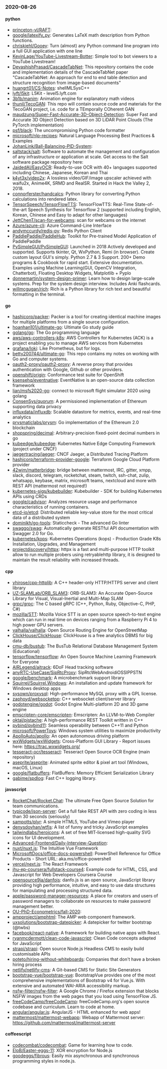 ### 2020-08-26

#### python
* [princeton-vl/RAFT](https://github.com/princeton-vl/RAFT): 
* [google/latexify_py](https://github.com/google/latexify_py): Generates LaTeX math description from Python functions.
* [chriskiehl/Gooey](https://github.com/chriskiehl/Gooey): Turn (almost) any Python command line program into a full GUI application with one line
* [KevinLage/YouTube-Livestream-Botter](https://github.com/KevinLage/YouTube-Livestream-Botter): Simple tool to bot viewers to a YouTube Livestream!
* [DevashishPrasad/CascadeTabNet](https://github.com/DevashishPrasad/CascadeTabNet): This repository contains the code and implementation details of the CascadeTabNet paper "CascadeTabNet: An approach for end to end table detection and structure recognition from image-based documents"
* [huangrt01/CS-Notes](https://github.com/huangrt01/CS-Notes): shellMLSysC++
* [lyft/l5kit](https://github.com/lyft/l5kit): L5Kit - level5.lyft.com
* [3b1b/manim](https://github.com/3b1b/manim): Animation engine for explanatory math videos
* [thunil/TecoGAN](https://github.com/thunil/TecoGAN): This repo will contain source code and materials for the TecoGAN project, i.e. code for a TEmporally COherent GAN
* [maudzung/Super-Fast-Accurate-3D-Object-Detection](https://github.com/maudzung/Super-Fast-Accurate-3D-Object-Detection): Super Fast and Accurate 3D Object Detection based on 3D LiDAR Point Clouds (The PyTorch implementation)
* [psf/black](https://github.com/psf/black): The uncompromising Python code formatter
* [microsoft/nlp-recipes](https://github.com/microsoft/nlp-recipes): Natural Language Processing Best Practices & Examples
* [JohanLink/Ball-Balancing-PID-System](https://github.com/JohanLink/Ball-Balancing-PID-System): 
* [saltstack/salt](https://github.com/saltstack/salt): Software to automate the management and configuration of any infrastructure or application at scale. Get access to the Salt software package repository here:
* [JaidedAI/EasyOCR](https://github.com/JaidedAI/EasyOCR): Ready-to-use OCR with 40+ languages supported including Chinese, Japanese, Korean and Thai
* [k4yt3x/video2x](https://github.com/k4yt3x/video2x): A lossless video/GIF/image upscaler achieved with waifu2x, Anime4K, SRMD and RealSR. Started in Hack the Valley 2, 2018.
* [connorferster/handcalcs](https://github.com/connorferster/handcalcs): Python library for converting Python calculations into rendered latex.
* [TensorSpeech/TensorFlowTTS](https://github.com/TensorSpeech/TensorFlowTTS):  TensorFlowTTS: Real-Time State-of-the-art Speech Synthesis for Tensorflow 2 (supported including English, Korean, Chinese and Easy to adapt for other languages)
* [JettChenT/scan-for-webcams](https://github.com/JettChenT/scan-for-webcams): scan for webcams on the internet
* [Azure/azure-cli](https://github.com/Azure/azure-cli): Azure Command-Line Interface
* [andymccurdy/redis-py](https://github.com/andymccurdy/redis-py): Redis Python Client
* [PaddlePaddle/PaddleHub](https://github.com/PaddlePaddle/PaddleHub): Toolkit for Pre-trained Model Application of PaddlePaddle 
* [PySimpleGUI/PySimpleGUI](https://github.com/PySimpleGUI/PySimpleGUI): Launched in 2018 Actively developed and supported. Supports tkinter, Qt, WxPython, Remi (in browser). Create custom layout GUI's simply. Python 2.7 & 3 Support. 200+ Demo programs & Cookbook for rapid start. Extensive documentation. Examples using Machine Learning(GUI, OpenCV Integration, Chatterbot), Floating Desktop Widgets, Matplotlib + Pyplo
* [donnemartin/system-design-primer](https://github.com/donnemartin/system-design-primer): Learn how to design large-scale systems. Prep for the system design interview. Includes Anki flashcards.
* [willmcgugan/rich](https://github.com/willmcgugan/rich): Rich is a Python library for rich text and beautiful formatting in the terminal.

#### go
* [hashicorp/packer](https://github.com/hashicorp/packer): Packer is a tool for creating identical machine images for multiple platforms from a single source configuration.
* [hoanhan101/ultimate-go](https://github.com/hoanhan101/ultimate-go): Ultimate Go study guide
* [golang/go](https://github.com/golang/go): The Go programming language
* [aws/aws-controllers-k8s](https://github.com/aws/aws-controllers-k8s): AWS Controllers for Kubernetes (ACK) is a project enabling you to manage AWS services from Kubernetes
* [grafana/loki](https://github.com/grafana/loki): Like Prometheus, but for logs.
* [betty200744/ultimate-go](https://github.com/betty200744/ultimate-go): This repo contains my notes on working with Go and computer systems.
* [oauth2-proxy/oauth2-proxy](https://github.com/oauth2-proxy/oauth2-proxy): A reverse proxy that provides authentication with Google, Github or other providers.
* [openshift/origin](https://github.com/openshift/origin): Conformance test suite for OpenShift
* [ksensehq/eventnative](https://github.com/ksensehq/eventnative): EventNative is an open-source data collection framework
* [lian/msfs2020-go](https://github.com/lian/msfs2020-go): connect to microsoft flight simulator 2020 using golang
* [ConsenSys/quorum](https://github.com/ConsenSys/quorum): A permissioned implementation of Ethereum supporting data privacy
* [influxdata/influxdb](https://github.com/influxdata/influxdb): Scalable datastore for metrics, events, and real-time analytics
* [prysmaticlabs/prysm](https://github.com/prysmaticlabs/prysm): Go implementation of the Ethereum 2.0 blockchain
* [shopspring/decimal](https://github.com/shopspring/decimal): Arbitrary-precision fixed-point decimal numbers in go
* [kubeedge/kubeedge](https://github.com/kubeedge/kubeedge): Kubernetes Native Edge Computing Framework (project under CNCF)
* [jaegertracing/jaeger](https://github.com/jaegertracing/jaeger): CNCF Jaeger, a Distributed Tracing Platform
* [hashicorp/terraform-provider-google](https://github.com/hashicorp/terraform-provider-google): Terraform Google Cloud Platform provider
* [42wim/matterbridge](https://github.com/42wim/matterbridge): bridge between mattermost, IRC, gitter, xmpp, slack, discord, telegram, rocketchat, steam, twitch, ssh-chat, zulip, whatsapp, keybase, matrix, microsoft teams, nextcloud and more with REST API (mattermost not required!)
* [kubernetes-sigs/kubebuilder](https://github.com/kubernetes-sigs/kubebuilder): Kubebuilder - SDK for building Kubernetes APIs using CRDs
* [google/cadvisor](https://github.com/google/cadvisor): Analyzes resource usage and performance characteristics of running containers.
* [etcd-io/etcd](https://github.com/etcd-io/etcd): Distributed reliable key-value store for the most critical data of a distributed system
* [dominikh/go-tools](https://github.com/dominikh/go-tools): Staticcheck - The advanced Go linter
* [swaggo/swag](https://github.com/swaggo/swag): Automatically generate RESTful API documentation with Swagger 2.0 for Go.
* [kubernetes/kops](https://github.com/kubernetes/kops): Kubernetes Operations (kops) - Production Grade K8s Installation, Upgrades, and Management
* [projectdiscovery/httpx](https://github.com/projectdiscovery/httpx): httpx is a fast and multi-purpose HTTP toolkit allow to run multiple probers using retryablehttp library, it is designed to maintain the result reliability with increased threads.

#### cpp
* [yhirose/cpp-httplib](https://github.com/yhirose/cpp-httplib): A C++ header-only HTTP/HTTPS server and client library
* [UZ-SLAMLab/ORB_SLAM3](https://github.com/UZ-SLAMLab/ORB_SLAM3): ORB-SLAM3: An Accurate Open-Source Library for Visual, Visual-Inertial and Multi-Map SLAM
* [grpc/grpc](https://github.com/grpc/grpc): The C based gRPC (C++, Python, Ruby, Objective-C, PHP, C#)
* [mozilla/STT](https://github.com/mozilla/STT): Mozilla Voice STT is an open source speech-to-text engine which can run in real time on devices ranging from a Raspberry Pi 4 to high power GPU servers.
* [valhalla/valhalla](https://github.com/valhalla/valhalla): Open Source Routing Engine for OpenStreetMap
* [ClickHouse/ClickHouse](https://github.com/ClickHouse/ClickHouse): ClickHouse is a free analytics DBMS for big data
* [cmu-db/bustub](https://github.com/cmu-db/bustub): The BusTub Relational Database Management System (Educational)
* [tensorflow/tensorflow](https://github.com/tensorflow/tensorflow): An Open Source Machine Learning Framework for Everyone
* [AIRLegend/aitrack](https://github.com/AIRLegend/aitrack): 6DoF Head tracking software
* [anyRTC-UseCase/SipRtcProxy](https://github.com/anyRTC-UseCase/SipRtcProxy): SipRtcWebAndroidiOSSIPPSTN
* [google/benchmark](https://github.com/google/benchmark): A microbenchmark support library
* [Squirrel/Squirrel.Windows](https://github.com/Squirrel/Squirrel.Windows): An installation and update framework for Windows desktop apps
* [sysown/proxysql](https://github.com/sysown/proxysql): High-performance MySQL proxy with a GPL license.
* [zaphoyd/websocketpp](https://github.com/zaphoyd/websocketpp): C++ websocket client/server library
* [godotengine/godot](https://github.com/godotengine/godot): Godot Engine  Multi-platform 2D and 3D game engine
* [emscripten-core/emscripten](https://github.com/emscripten-core/emscripten): Emscripten: An LLVM-to-Web Compiler
* [oktal/pistache](https://github.com/oktal/pistache): A high-performance REST Toolkit written in C++
* [pybind/pybind11](https://github.com/pybind/pybind11): Seamless operability between C++11 and Python
* [microsoft/PowerToys](https://github.com/microsoft/PowerToys): Windows system utilities to maximize productivity
* [ApolloAuto/apollo](https://github.com/ApolloAuto/apollo): An open autonomous driving platform
* [wxWidgets/wxWidgets](https://github.com/wxWidgets/wxWidgets): Cross-Platform GUI Library - Report issues here: https://trac.wxwidgets.org/
* [tesseract-ocr/tesseract](https://github.com/tesseract-ocr/tesseract): Tesseract Open Source OCR Engine (main repository)
* [aseprite/aseprite](https://github.com/aseprite/aseprite): Animated sprite editor & pixel art tool (Windows, macOS, Linux)
* [google/flatbuffers](https://github.com/google/flatbuffers): FlatBuffers: Memory Efficient Serialization Library
* [gabime/spdlog](https://github.com/gabime/spdlog): Fast C++ logging library.

#### javascript
* [RocketChat/Rocket.Chat](https://github.com/RocketChat/Rocket.Chat): The ultimate Free Open Source Solution for team communications.
* [typicode/json-server](https://github.com/typicode/json-server): Get a full fake REST API with zero coding in less than 30 seconds (seriously)
* [sampotts/plyr](https://github.com/sampotts/plyr): A simple HTML5, YouTube and Vimeo player
* [denysdovhan/wtfjs](https://github.com/denysdovhan/wtfjs):  A list of funny and tricky JavaScript examples
* [tailwindlabs/heroicons](https://github.com/tailwindlabs/heroicons): A set of free MIT-licensed high-quality SVG icons for UI development.
* [Advanced-Frontend/Daily-Interview-Question](https://github.com/Advanced-Frontend/Daily-Interview-Question): 
* [nuxt/nuxt.js](https://github.com/nuxt/nuxt.js): The Intuitive Vue Framework
* [MicrosoftDocs/office-docs-powershell](https://github.com/MicrosoftDocs/office-docs-powershell): PowerShell Reference for Office Products - Short URL: aka.ms/office-powershell
* [vercel/next.js](https://github.com/vercel/next.js): The React Framework
* [jhu-ep-coursera/fullstack-course4](https://github.com/jhu-ep-coursera/fullstack-course4): Example code for HTML, CSS, and Javascript for Web Developers Coursera Course
* [opensource9ja/danfojs](https://github.com/opensource9ja/danfojs): danfo.js is an open source, JavaScript library providing high performance, intuitive, and easy to use data structures for manipulating and processing structured data.
* [apple/password-manager-resources](https://github.com/apple/password-manager-resources): A place for creators and users of password managers to collaborate on resources to make password management better.
* [OU-PhD-Econometrics/fall-2020](https://github.com/OU-PhD-Econometrics/fall-2020): 
* [ampproject/amphtml](https://github.com/ampproject/amphtml): The AMP web component framework.
* [uxsolutions/bootstrap-datepicker](https://github.com/uxsolutions/bootstrap-datepicker): A datepicker for twitter bootstrap (@twbs)
* [facebook/react-native](https://github.com/facebook/react-native): A framework for building native apps with React.
* [ryanmcdermott/clean-code-javascript](https://github.com/ryanmcdermott/clean-code-javascript):  Clean Code concepts adapted for JavaScript
* [strapi/strapi](https://github.com/strapi/strapi):  Open source Node.js Headless CMS to easily build customisable APIs
* [poteto/hiring-without-whiteboards](https://github.com/poteto/hiring-without-whiteboards):  Companies that don't have a broken hiring process
* [netlify/netlify-cms](https://github.com/netlify/netlify-cms): A Git-based CMS for Static Site Generators
* [bootstrap-vue/bootstrap-vue](https://github.com/bootstrap-vue/bootstrap-vue): BootstrapVue provides one of the most comprehensive implementations of Bootstrap v4 for Vue.js. With extensive and automated WAI-ARIA accessibility markup.
* [nsfw-filter/nsfw-filter](https://github.com/nsfw-filter/nsfw-filter): A Google Chrome / Firefox extension that blocks NSFW images from the web pages that you load using TensorFlow JS.
* [freeCodeCamp/freeCodeCamp](https://github.com/freeCodeCamp/freeCodeCamp): freeCodeCamp.org's open source codebase and curriculum. Learn to code at home.
* [angular/angular.js](https://github.com/angular/angular.js): AngularJS - HTML enhanced for web apps!
* [mattermost/mattermost-webapp](https://github.com/mattermost/mattermost-webapp): Webapp of Mattermost server: https://github.com/mattermost/mattermost-server

#### coffeescript
* [codecombat/codecombat](https://github.com/codecombat/codecombat): Game for learning how to code.
* [EloB/Easter-eggs-11](https://github.com/EloB/Easter-eggs-11): XOR encryption for Node.js
* [goodeggs/fibrous](https://github.com/goodeggs/fibrous): Easily mix asynchronous and synchronous programming styles in node.js.
